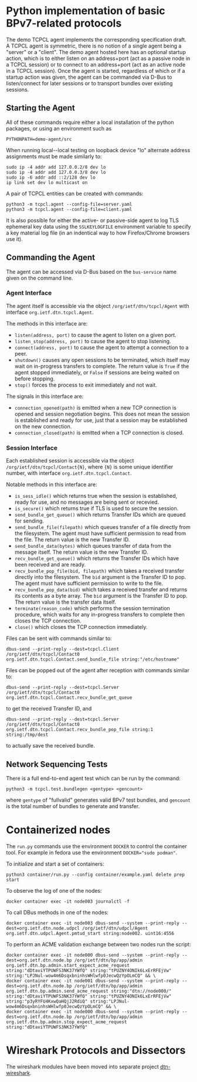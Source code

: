 # Python implementation of basic BPv7-related protocols

The demo TCPCL agent implements the corresponding specification draft.
A TCPCL agent is symmetric, there is no notion of a single agent being a "server" or a "client".
The demo agent hosted here has an optional startup action, which is to either listen on an address+port (act as a passive node in a TCPCL session) or to connect to an address+port (act as an active node in a TCPCL session).
Once the agent is started, regardless of which or if a startup action was given, the agent can be commanded via D-Bus to listen/connect for later sessions or to transport bundles over existing sessions.

## Starting the Agent

All of these commands require either a local installation of the python packages, or using an environment such as
```
PYTHONPATH=demo-agent/src
```

When running local--local testing on loopback device "lo" alternate address assignments must be made similarly to:
```
sudo ip -4 addr add 127.0.0.2/8 dev lo
sudo ip -4 addr add 127.0.0.3/8 dev lo
sudo ip -6 addr add ::2/128 dev lo
ip link set dev lo multicast on
```

A pair of TCPCL entities can be created with commands:
```
python3 -m tcpcl.agent --config-file=server.yaml
python3 -m tcpcl.agent --config-file=client.yaml
```

It is also possible for either the active- or passive-side agent to log TLS ephemeral key data using the `SSLKEYLOGFILE` environment variable to specify a key material log file (in an indentical way to how Firefox/Chrome browsers use it).

## Commanding the Agent
The agent can be accessed via D-Bus based on the `bus-service` name given on the command line.

### Agent Interface

The agent itself is accessible via the object `/org/ietf/dtn/tcpcl/Agent` with interface `org.ietf.dtn.tcpcl.Agent`.

The methods in this interface are:

- `listen(address, port)` to cause the agent to listen on a given port.
- `listen_stop(address, port)` to cause the agent to stop listening.
- `connect(address, port)` to cause the agent to attempt a connection to a peer.
- `shutdown()` causes any open sessions to be terminated, which itself may wait on in-progress transfers to complete. The return value is `True` if the agent stopped immediately, or `False` if sessions are being waited on before stopping.
- `stop()` forces the process to exit immediately and not wait.

The signals in this interface are:

- `connection_opened(path)` is emitted when a new TCP connection is opened and session negotiation begins. This does not mean the session is established and ready for use, just that a session may be established on the new connection.
- `connection_closed(path)` is emitted when a TCP connection is closed.

### Session Interface

Each established session is accessible via the object `/org/ietf/dtn/tcpcl/Contact{N}`, where `{N}` is some unique identifier number, with interface `org.ietf.dtn.tcpcl.Contact`.

Notable methods in this interface are:

- `is_sess_idle()` which returns true when the session is established, ready for use, and no messages are being sent or recevied.
- `is_secure()` which returns true if TLS is used to secure the session.
- `send_bundle_get_queue()` which returns Transfer IDs which are queued for sending.
- `send_bundle_file(filepath)` which queues transfer of a file directly from the filesystem. The agent must have sufficient permission to read from the file. The return value is the new Transfer ID.
- `send_bundle_data(bytes)` which queues transfer of data from the message itself. The return value is the new Transfer ID.
- `recv_bundle_get_queue()` which returns the Transfer IDs which have been received and are ready.
- `recv_bundle_pop_file(bid, filepath)` which takes a received transfer directly into the filesystem. The `bid` argument is the Transfer ID to pop. The agent must have sufficient permission to write to the file.
- `recv_bundle_pop_data(bid)` which takes a received transfer and returns its contents as a byte array. The `bid` argument is the Transfer ID to pop. The return value is the transfer data itself.
- `terminate(reason_code)` which performs the session termination procedure, which waits for any in-progress transfers to complete then closes the TCP connection.
- `close()` which closes the TCP connection immediately.

Files can be sent with commands similar to:
```
dbus-send --print-reply --dest=tcpcl.Client /org/ietf/dtn/tcpcl/Contact0 org.ietf.dtn.tcpcl.Contact.send_bundle_file string:"/etc/hostname"
```

Files can be popped out of the agent after reception with commands similar to:
```
dbus-send --print-reply --dest=tcpcl.Server /org/ietf/dtn/tcpcl/Contact0 org.ietf.dtn.tcpcl.Contact.recv_bundle_get_queue
```
to get the received Transfer ID, and
```
dbus-send --print-reply --dest=tcpcl.Server /org/ietf/dtn/tcpcl/Contact0 org.ietf.dtn.tcpcl.Contact.recv_bundle_pop_file string:1 string:/tmp/dest
```
to actually save the received bundle.

## Network Sequencing Tests

There is a full end-to-end agent test which can be run by the command:
```
python3 -m tcpcl.test.bundlegen <gentype> <gencount>
```
where `gentype` of "fullvalid" generates valid BPv7 test bundles, and `gencount` is the total number of bundles to generate and transfer.

# Containerized nodes

The `run.py` commands use the environment `DOCKER` to control the container tool.
For example in fedora use the environment `DOCKER="sudo podman"`.

To initialize and start a set of containers:
```
python3 container/run.py --config container/example.yaml delete prep start
```

To observe the log of one of the nodes:
```
docker container exec -it node003 journalctl -f
```

To call DBus methods in one of the nodes:
```
docker container exec -it node003 dbus-send --system --print-reply --dest=org.ietf.dtn.node.udpcl /org/ietf/dtn/udpcl/Agent org.ietf.dtn.udpcl.Agent.pmtud_start string:node002. uint16:4556
```

To perform an ACME validation exchange between two nodes run the script:
```
docker container exec -it node000 dbus-send --system --print-reply --dest=org.ietf.dtn.node.bp /org/ietf/dtn/bp/app/admin org.ietf.dtn.bp.admin.start_expect_acme_request string:"dDtaviYTPUWFS3NK37YWfQ" string:"tPUZNY4ONIk6LxErRFEjVw" string:"LPJNul-wow4m6DsqxbninhsWHlwfp0JecwQzYpOLmCQ" && \
docker container exec -it node001 dbus-send --system --print-reply --dest=org.ietf.dtn.node.bp /org/ietf/dtn/bp/app/admin org.ietf.dtn.bp.admin.send_acme_request string:"dtn://node000/" string:"dDtaviYTPUWFS3NK37YWfQ" string:"tPUZNY4ONIk6LxErRFEjVw" string:"p3yRYFU4KxwQaHQjJ2RdiQ" string:"LPJNul-wow4m6DsqxbninhsWHlwfp0JecwQzYpOLmCQ" && \
docker container exec -it node000 dbus-send --system --print-reply --dest=org.ietf.dtn.node.bp /org/ietf/dtn/bp/app/admin org.ietf.dtn.bp.admin.stop_expect_acme_request string:"dDtaviYTPUWFS3NK37YWfQ"
```

# Wireshark Protocols and Dissectors

The wireshark modules have been moved into separate project [dtn-wireshark](https://github.com/BSipos-RKF/dtn-wireshark).
